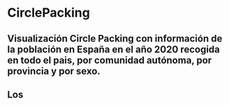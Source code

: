 # CirclePacking
## Visualización Circle Packing con información de la población en España en el año 2020 recogida en todo el pais, por comunidad autónoma, por provincia y por sexo.
## Los 

